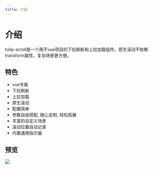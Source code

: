 ```yaml
---
title: 介绍
---
```


# 介绍
tulip-scroll是一个用于vue项目的下拉刷新和上拉加载组件。原生滚动不依赖transform属性，复杂场景更方便。

## 特色
- vue专属
- 下拉刷新
- 上拉加载
- 原生滚动
- 配置简单
- 参数自由搭配, 随心定制, 轻松拓展
- 丰富的自定义场景
- 滚动位置自动记录
- 内置通用指示器

## 预览

![](https://gitee.com/artiely/Figure-bed/raw/master/image/20200416115532.png)

